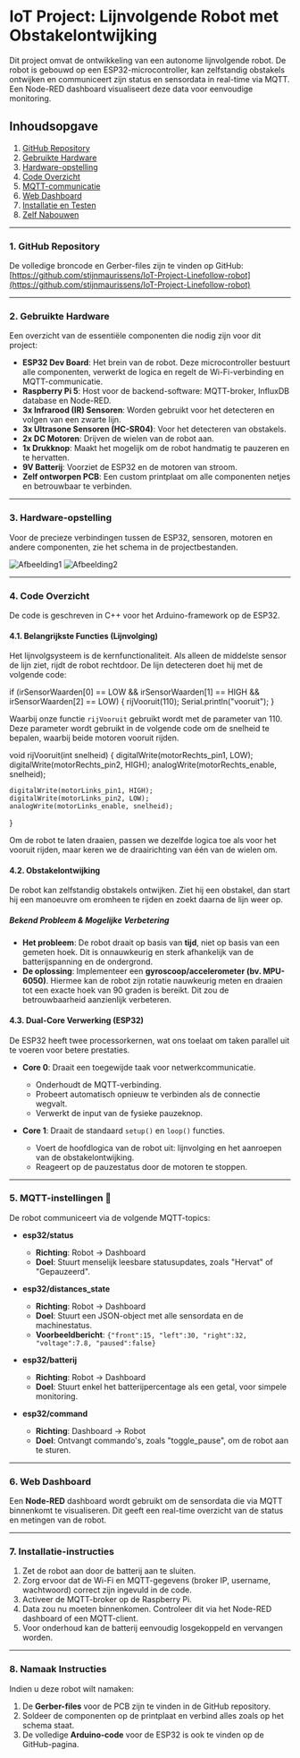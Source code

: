 # IoT Project: Lijnvolgende Robot met Obstakelontwijking

Dit project omvat de ontwikkeling van een autonome lijnvolgende robot. De robot is gebouwd op een ESP32-microcontroller, kan zelfstandig obstakels ontwijken en communiceert zijn status en sensordata in real-time via MQTT. Een Node-RED dashboard visualiseert deze data voor eenvoudige monitoring.

## Inhoudsopgave
1.  [GitHub Repository](#1-github-repository)
2.  [Gebruikte Hardware](#2-gebruikte-hardware-)
3.  [Hardware-opstelling](#3-hardware-opstelling-)
4.  [Code Overzicht](#4-code-overzicht-)
5.  [MQTT-communicatie](#5-mqtt-instellingen-)
6.  [Web Dashboard](#6-web-dashboard-)
7.  [Installatie en Testen](#7-installatie-instructies-)
8.  [Zelf Nabouwen](#8-namaak-instructies-)

---

### 1. GitHub Repository
De volledige broncode en Gerber-files zijn te vinden op GitHub:
[https://github.com/stijnmaurissens/IoT-Project-Linefollow-robot](https://github.com/stijnmaurissens/IoT-Project-Linefollow-robot)

---

### 2. Gebruikte Hardware

Een overzicht van de essentiële componenten die nodig zijn voor dit project:

* **ESP32 Dev Board**: Het brein van de robot. Deze microcontroller bestuurt alle componenten, verwerkt de logica en regelt de Wi-Fi-verbinding en MQTT-communicatie.
* **Raspberry Pi 5**: Host voor de backend-software: MQTT-broker, InfluxDB database en Node-RED.
* **3x Infrarood (IR) Sensoren**: Worden gebruikt voor het detecteren en volgen van een zwarte lijn.
* **3x Ultrasone Sensoren (HC-SR04)**: Voor het detecteren van obstakels.
* **2x DC Motoren**: Drijven de wielen van de robot aan.
* **1x Drukknop**: Maakt het mogelijk om de robot handmatig te pauzeren en te hervatten.
* **9V Batterij**: Voorziet de ESP32 en de motoren van stroom.
* **Zelf ontworpen PCB**: Een custom printplaat om alle componenten netjes en betrouwbaar te verbinden.

---

### 3. Hardware-opstelling

Voor de precieze verbindingen tussen de ESP32, sensoren, motoren en andere componenten, zie het schema in de projectbestanden.

![Afbeelding1](https://github.com/user-attachments/assets/4a5ead37-a776-44eb-9caa-6d0733d1292b)
![Afbeelding2](https://github.com/user-attachments/assets/a2e491b7-f82c-4964-918c-046b83fa8477)


---

### 4. Code Overzicht

De code is geschreven in C++ voor het Arduino-framework op de ESP32.

#### 4.1. Belangrijkste Functies (Lijnvolging)

Het lijnvolgsysteem is de kernfunctionaliteit. Als alleen de middelste sensor de lijn ziet, rijdt de robot rechtdoor. De lijn detecteren doet hij met de volgende code:

if (irSensorWaarden[0] == LOW && irSensorWaarden[1] == HIGH && irSensorWaarden[2] == LOW) {
    rijVooruit(110);
    Serial.println("vooruit");
}

Waarbij onze functie `rijVooruit` gebruikt wordt met de parameter van 110. Deze parameter wordt gebruikt in de volgende code om de snelheid te bepalen, waarbij beide motoren vooruit rijden.

void rijVooruit(int snelheid) {
    digitalWrite(motorRechts_pin1, LOW);
    digitalWrite(motorRechts_pin2, HIGH); 
    analogWrite(motorRechts_enable, snelheid);
    
    digitalWrite(motorLinks_pin1, HIGH);
    digitalWrite(motorLinks_pin2, LOW); 
    analogWrite(motorLinks_enable, snelheid);
}

Om de robot te laten draaien, passen we dezelfde logica toe als voor het vooruit rijden, maar keren we de draairichting van één van de wielen om.

#### 4.2. Obstakelontwijking

De robot kan zelfstandig obstakels ontwijken. Ziet hij een obstakel, dan start hij een manoeuvre om eromheen te rijden en zoekt daarna de lijn weer op.

##### **Bekend Probleem & Mogelijke Verbetering** 
* **Het probleem**: De robot draait op basis van **tijd**, niet op basis van een gemeten hoek. Dit is onnauwkeurig en sterk afhankelijk van de batterijspanning en de ondergrond.
* **De oplossing**: Implementeer een **gyroscoop/accelerometer (bv. MPU-6050)**. Hiermee kan de robot zijn rotatie nauwkeurig meten en draaien tot een exacte hoek van 90 graden is bereikt. Dit zou de betrouwbaarheid aanzienlijk verbeteren.

#### 4.3. Dual-Core Verwerking (ESP32)

De ESP32 heeft twee processorkernen, wat ons toelaat om taken parallel uit te voeren voor betere prestaties.

* **Core 0**: Draait een toegewijde taak voor netwerkcommunicatie.
    * Onderhoudt de MQTT-verbinding.
    * Probeert automatisch opnieuw te verbinden als de connectie wegvalt.
    * Verwerkt de input van de fysieke pauzeknop.

* **Core 1**: Draait de standaard `setup()` en `loop()` functies.
    * Voert de hoofdlogica van de robot uit: lijnvolging en het aanroepen van de obstakelontwijking.
    * Reageert op de pauzestatus door de motoren te stoppen.

---

### 5. MQTT-instellingen 📡

De robot communiceert via de volgende MQTT-topics:

* **esp32/status**
    * **Richting**: Robot → Dashboard
    * **Doel**: Stuurt menselijk leesbare statusupdates, zoals "Hervat" of "Gepauzeerd".

* **esp32/distances_state**
    * **Richting**: Robot → Dashboard
    * **Doel**: Stuurt een JSON-object met alle sensordata en de machinestatus.
    * **Voorbeeldbericht**: `{"front":15, "left":30, "right":32, "voltage":7.8, "paused":false}`

* **esp32/batterij**
    * **Richting**: Robot → Dashboard
    * **Doel**: Stuurt enkel het batterijpercentage als een getal, voor simpele monitoring.

* **esp32/command**
    * **Richting**: Dashboard → Robot
    * **Doel**: Ontvangt commando's, zoals "toggle_pause", om de robot aan te sturen.

---

### 6. Web Dashboard 

Een **Node-RED** dashboard wordt gebruikt om de sensordata die via MQTT binnenkomt te visualiseren. Dit geeft een real-time overzicht van de status en metingen van de robot.

---

### 7. Installatie-instructies 

1.  Zet de robot aan door de batterij aan te sluiten.
2.  Zorg ervoor dat de Wi-Fi en MQTT-gegevens (broker IP, username, wachtwoord) correct zijn ingevuld in de code.
3.  Activeer de MQTT-broker op de Raspberry Pi.
4.  Data zou nu moeten binnenkomen. Controleer dit via het Node-RED dashboard of een MQTT-client.
5.  Voor onderhoud kan de batterij eenvoudig losgekoppeld en vervangen worden.

---

### 8. Namaak Instructies 

Indien u deze robot wilt namaken:

1.  De **Gerber-files** voor de PCB zijn te vinden in de GitHub repository.
2.  Soldeer de componenten op de printplaat en verbind alles zoals op het schema staat.
3.  De volledige **Arduino-code** voor de ESP32 is ook te vinden op de GitHub-pagina.

